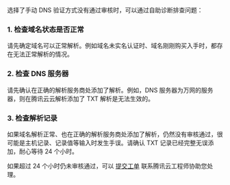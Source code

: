 选择了手动 DNS 验证方式没有通过审核时，可以通过自助诊断排查问题：

### 1. 检查域名状态是否正常
请先确定域名可以正常解析。例如域名未实名认证时、域名刚刚购买入手时，都存在无法正常解析的情况。

### 2. 检查 DNS 服务器
请先确认在正确的解析服务商处添加了解析。例如，DNS 服务器为万网的服务器，则在腾讯云云解析添加了 TXT 解析是无法生效的。

### 3. 检查解析记录
如果域名解析正常、也在正确的解析服务商处添加了解析，仍然没有审核通过，很可能是主机记录、记录值等输入时发生手误。请确认 TXT 记录已经完整无误添加，耐心等待 24 个小时。

如果超过 24 个小时仍未审核通过，可以 [提交工单](https://console.cloud.tencent.com/workorder/category) 联系腾讯云工程师协助您处理。
